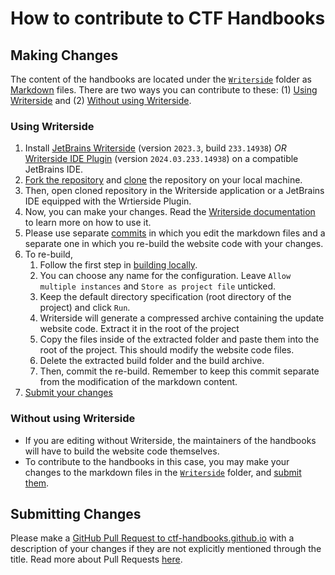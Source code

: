 # How to contribute to CTF Handbooks

## Making Changes
The content of the handbooks are located under the [`Writerside`](./Writerside) folder as [Markdown](https://www.markdownguide.org/getting-started/) files. There are two ways you can contribute to these: (1) [Using Writerside](#using-writerside) and (2) [Without using Writerside](#without-using-writerside).

### Using Writerside
1. Install [JetBrains Writerside](https://www.jetbrains.com/writerside/) (version `2023.3`, build `233.14938`) *OR* [Writerside IDE Plugin](https://plugins.jetbrains.com/plugin/20158-writerside?_gl=1%2All6kto%2A_ga%2ANDc2OTczNjcxLjE3MTIyNDEwNzM.%2A_ga_9J976DJZ68%2AMTcxMjI0ODM2Ny4yLjEuMTcxMjI0ODgwOS40Ny4wLjA.) (version `2024.03.233.14938`) on a compatible JetBrains IDE.
2. [Fork the repository](https://docs.github.com/en/pull-requests/collaborating-with-pull-requests/working-with-forks/fork-a-repo) and [clone](https://docs.github.com/en/repositories/creating-and-managing-repositories/cloning-a-repository) the repository on your local machine.
3. Then, open cloned repository in the Writerside application or a JetBrains IDE equipped with the Wrtierside Plugin.
5. Now, you can make your changes. Read the [Writerside documentation](https://www.jetbrains.com/help/writerside/getting-started.html#install) to learn more on how to use it.
6. Please use separate [commits](https://docs.github.com/en/pull-requests/committing-changes-to-your-project/creating-and-editing-commits/about-commits) in which you edit the markdown files and a separate one in which you re-build the website code with your changes.
7. To re-build,
   1. Follow the first step in [building locally](https://www.jetbrains.com/help/writerside/local-build.html).
   2. You can choose any name for the configuration. Leave `Allow multiple instances` and `Store as project file` unticked.
   3. Keep the default directory specification (root directory of the project) and click `Run`.
   4. Writerside will generate a compressed archive containing the update website code. Extract it in the root of the project
   5. Copy the files inside of the extracted folder and paste them into the root of the project. This should modify the website code files. 
   6. Delete the extracted build folder and the build archive.
   7. Then, commit the re-build. Remember to keep this commit separate from the modification of the markdown content.
6. [Submit your changes](#submitting-changes)

### Without using Writerside
- If you are editing without Writerside, the maintainers of the handbooks will have to build the website code themselves.
- To contribute to the handbooks in this case, you may make your changes to the markdown files in the [`Writerside`](./Writerside) folder, and [submit them](#submitting-changes).

## Submitting Changes
Please make a [GitHub Pull Request to ctf-handbooks.github.io](https://github.com/CTF-handbooks/ctf-handbooks.github.io/compare) with a description of your changes if they are not explicitly mentioned through the title. Read more about Pull Requests [here](https://docs.github.com/en/pull-requests/collaborating-with-pull-requests/proposing-changes-to-your-work-with-pull-requests/creating-a-pull-request).